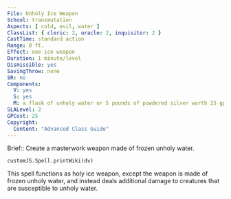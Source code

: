 ```yaml
---
File: Unholy Ice Weapon
School: transmutation
Aspects: [ cold, evil, water ]
ClassList: { cleric: 2, oracle: 2, inquisitor: 2 }
CastTime: standard action
Range: 0 ft.
Effect: one ice weapon
Duration: 1 minute/level
Dismissible: yes
SavingThrow: none
SR: no
Components:
  V: yes
  S: yes
  M: a flask of unholy water or 5 pounds of powdered silver worth 25 gp
SLALevel: 2
GPCost: 25
Copyright:
  Content: "Advanced Class Guide"
---
```

Brief:: Create a masterwork weapon made of frozen unholy water.

```dataviewjs
customJS.Spell.printWiki(dv)
```

This spell functions as holy ice weapon, except the weapon is made of frozen unholy water, and instead deals additional damage to creatures that are susceptible to unholy water.
